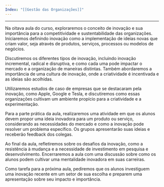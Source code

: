 ```yaml
---
Index: "[[Gestão das Organizações]]"
---
```

---
Na oitava aula do curso, exploraremos o conceito de inovação e sua importância para a competitividade e sustentabilidade das organizações. Iniciaremos definindo inovação como a implementação de ideias novas que criam valor, seja através de produtos, serviços, processos ou modelos de negócios.

Discutiremos os diferentes tipos de inovação, incluindo inovação incremental, radical e disruptiva, e como cada uma pode impactar o mercado e a organização de maneiras distintas. Também abordaremos a importância de uma cultura de inovação, onde a criatividade é incentivada e as ideias são acolhidas.

Utilizaremos estudos de caso de empresas que se destacaram pela inovação, como Apple, Google e Tesla, e discutiremos como essas organizações cultivam um ambiente propício para a criatividade e a experimentação.

Para a parte prática da aula, realizaremos uma atividade em que os alunos devem propor uma ideia inovadora para um produto ou serviço, considerando as necessidades do mercado e como a inovação pode resolver um problema específico. Os grupos apresentarão suas ideias e receberão feedback dos colegas.

Ao final da aula, refletiremos sobre os desafios da inovação, como a resistência à mudança e a necessidade de investimento em pesquisa e desenvolvimento. Encerraremos a aula com uma discussão sobre como os alunos podem cultivar uma mentalidade inovadora em suas carreiras.

Como tarefa para a próxima aula, pediremos que os alunos investiguem uma inovação recente em um setor de sua escolha e preparem uma apresentação sobre seu impacto e importância.